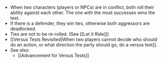 - When two characters (players or NPCs) are in conflict, both roll their ability against each other. The one with the most successes wins the test.
- If there is a defender, they win ties, otherwise both aggressors are deadlocked.
- Ties are not to be re-rolled. (See [[Let it Ride]])
- [[Versus Tests Revisited|When two players cannot decide who should do an action, or what direction the party should go, do a versus test]].
- See also: 
	- [[Advancement for Versus Tests]]